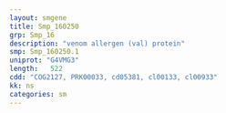 ```yaml
---
layout: smgene
title: Smp_160250
grp: Smp_16
description: "venom allergen (val) protein"
smp: Smp_160250.1
uniprot: "G4VMG3"
length:   522
cdd: "COG2127, PRK00033, cd05381, cl00133, cl00933"
kk: ns
categories: sm
---
```

